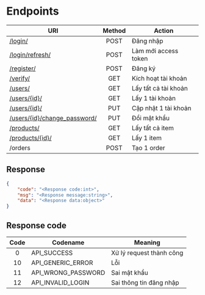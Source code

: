Endpoints
=========

| URI                                                | Method | Action               |
| -------------------------------------------------- | :----: | -------------------- |
| [/login/](login.md)                                |  POST  | Đăng nhập            |
| [/login/refresh/](login-refresh.md)                |  POST  | Làm mới access token |
| [/register/](register.md)                          |  POST  | Đăng ký              |
| [/verify/](verify.md)                              |  GET   | Kích hoạt tài khoản  |
| [/users/](users.md)                                |  GET   | Lấy tất cả tài khoản |
| [/users/{id}/](user.md)                            |  GET   | Lấy 1 tài khoản      |
| [/users/{id}/](user.md)                            |  PUT   | Cập nhật 1 tài khoản |
| [/users/{id}/change_password/](change-password.md) |  PUT   | Đổi mật khẩu         |
| [/products/](products.md)                          |  GET   | Lấy tất cả item      |
| [/products/{id}/](product.md)                      |  GET   | Lấy 1 item           |
| /orders                                            |  POST  | Tạo 1 order          |

## Response

```json
{
    "code": "<Response code:int>",
    "msg": "<Response message:string>",
    "data": "<Response data:object>"
}
```

## Response code

| Code  | Codename           | Meaning                  |
| :---: | ------------------ | ------------------------ |
|   0   | API_SUCCESS        | Xử lý request thành công |
|  10   | API_GENERIC_ERROR  | Lỗi                      |
|  11   | API_WRONG_PASSWORD | Sai mật khẩu             |
|  12   | API_INVALID_LOGIN  | Sai thông tin đăng nhập  |
